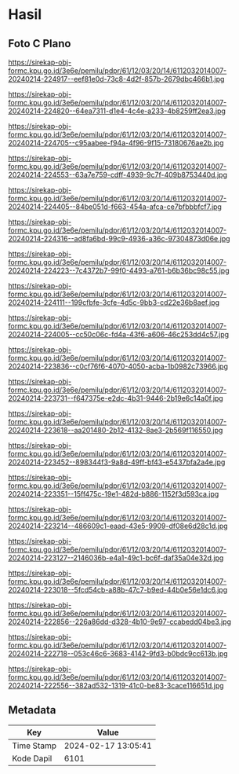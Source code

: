 # Hasil

## Foto C Plano

https://sirekap-obj-formc.kpu.go.id/3e6e/pemilu/pdpr/61/12/03/20/14/6112032014007-20240214-224917--eef81e0d-73c8-4d2f-857b-2679dbc466b1.jpg

https://sirekap-obj-formc.kpu.go.id/3e6e/pemilu/pdpr/61/12/03/20/14/6112032014007-20240214-224820--64ea7311-d1e4-4c4e-a233-4b8259ff2ea3.jpg

https://sirekap-obj-formc.kpu.go.id/3e6e/pemilu/pdpr/61/12/03/20/14/6112032014007-20240214-224705--c95aabee-f94a-4f96-9f15-73180676ae2b.jpg

https://sirekap-obj-formc.kpu.go.id/3e6e/pemilu/pdpr/61/12/03/20/14/6112032014007-20240214-224553--63a7e759-cdff-4939-9c7f-409b8753440d.jpg

https://sirekap-obj-formc.kpu.go.id/3e6e/pemilu/pdpr/61/12/03/20/14/6112032014007-20240214-224405--84be051d-f663-454a-afca-ce7bfbbbfcf7.jpg

https://sirekap-obj-formc.kpu.go.id/3e6e/pemilu/pdpr/61/12/03/20/14/6112032014007-20240214-224316--ad8fa6bd-99c9-4936-a36c-97304873d06e.jpg

https://sirekap-obj-formc.kpu.go.id/3e6e/pemilu/pdpr/61/12/03/20/14/6112032014007-20240214-224223--7c4372b7-99f0-4493-a761-b6b36bc98c55.jpg

https://sirekap-obj-formc.kpu.go.id/3e6e/pemilu/pdpr/61/12/03/20/14/6112032014007-20240214-224111--199cfbfe-3cfe-4d5c-9bb3-cd22e36b8aef.jpg

https://sirekap-obj-formc.kpu.go.id/3e6e/pemilu/pdpr/61/12/03/20/14/6112032014007-20240214-224005--cc50c06c-fd4a-43f6-a606-46c253dd4c57.jpg

https://sirekap-obj-formc.kpu.go.id/3e6e/pemilu/pdpr/61/12/03/20/14/6112032014007-20240214-223836--c0cf76f6-4070-4050-acba-1b0982c73966.jpg

https://sirekap-obj-formc.kpu.go.id/3e6e/pemilu/pdpr/61/12/03/20/14/6112032014007-20240214-223731--f647375e-e2dc-4b31-9446-2b19e6c14a0f.jpg

https://sirekap-obj-formc.kpu.go.id/3e6e/pemilu/pdpr/61/12/03/20/14/6112032014007-20240214-223618--aa201480-2b12-4132-8ae3-2b569f116550.jpg

https://sirekap-obj-formc.kpu.go.id/3e6e/pemilu/pdpr/61/12/03/20/14/6112032014007-20240214-223452--898344f3-9a8d-49ff-bf43-e5437bfa2a4e.jpg

https://sirekap-obj-formc.kpu.go.id/3e6e/pemilu/pdpr/61/12/03/20/14/6112032014007-20240214-223351--15ff475c-19e1-482d-b886-1152f3d593ca.jpg

https://sirekap-obj-formc.kpu.go.id/3e6e/pemilu/pdpr/61/12/03/20/14/6112032014007-20240214-223214--486609c1-eaad-43e5-9909-df08e6d28c1d.jpg

https://sirekap-obj-formc.kpu.go.id/3e6e/pemilu/pdpr/61/12/03/20/14/6112032014007-20240214-223127--2146036b-e4a1-49c1-bc6f-daf35a04e32d.jpg

https://sirekap-obj-formc.kpu.go.id/3e6e/pemilu/pdpr/61/12/03/20/14/6112032014007-20240214-223018--5fcd54cb-a88b-47c7-b9ed-44b0e56e1dc6.jpg

https://sirekap-obj-formc.kpu.go.id/3e6e/pemilu/pdpr/61/12/03/20/14/6112032014007-20240214-222856--226a86dd-d328-4b10-9e97-ccabedd04be3.jpg

https://sirekap-obj-formc.kpu.go.id/3e6e/pemilu/pdpr/61/12/03/20/14/6112032014007-20240214-222718--053c46c6-3683-4142-9fd3-b0bdc9cc613b.jpg

https://sirekap-obj-formc.kpu.go.id/3e6e/pemilu/pdpr/61/12/03/20/14/6112032014007-20240214-222556--382ad532-1319-41c0-be83-3cace116651d.jpg


## Metadata

| Key        | Value               |
| ---------- | ------------------- |
| Time Stamp | 2024-02-17 13:05:41 |
| Kode Dapil | 6101                |



